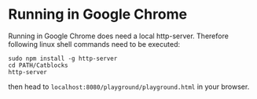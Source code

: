 ﻿# Running in Google Chrome

Running in Google Chrome does need a local http-server. Therefore following linux shell commands need to be executed:

    sudo npm install -g http-server  
    cd PATH/Catblocks  
    http-server

then head to `localhost:8080/playground/playground.html` in your browser.
